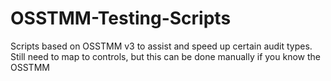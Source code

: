 # OSSTMM-Testing-Scripts
Scripts based on OSSTMM v3 to assist and speed up certain audit types. Still need to map to controls, but this can be done manually if you know the OSSTMM
